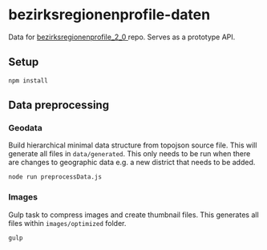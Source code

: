 # bezirksregionenprofile-daten

Data for [bezirksregionenprofile_2_0
](https://github.com/technologiestiftung/bezirksregionenprofile_2_0) repo. Serves as a prototype API.

## Setup
```npm install```

## Data preprocessing
### Geodata
Build hierarchical minimal data structure from topojson source file. This will generate all files in ```data/generated```. This only needs to be run when there are changes to geographic data e.g. a new district that needs to be added.

```node run preprocessData.js```

### Images
Gulp task to compress images and create thumbnail files. This generates all files within ```images/optimized``` folder.

```gulp```
